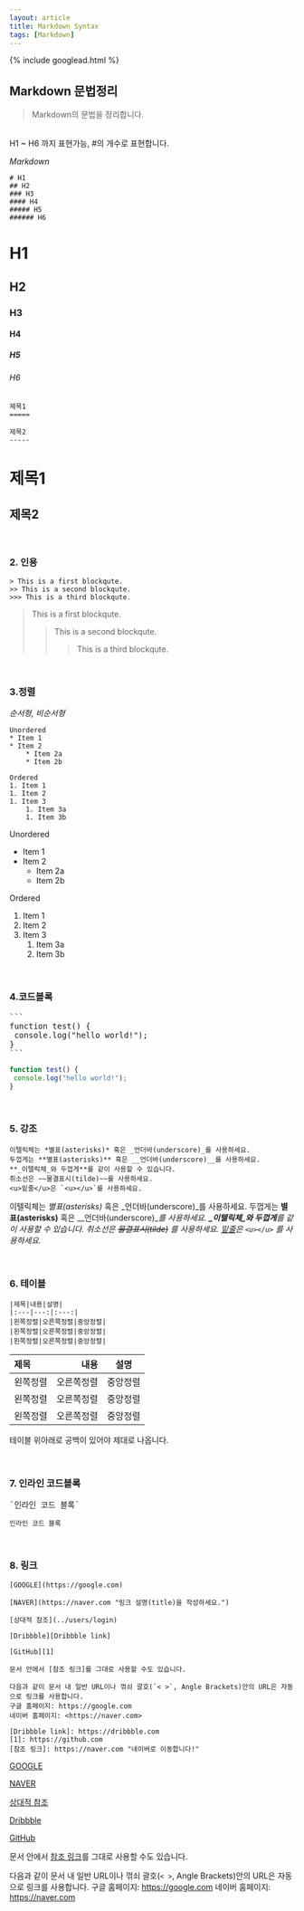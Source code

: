 ```yaml
---
layout: article
title: Markdown Syntax
tags: [Markdown]
---
```


{% include googlead.html %}

## Markdown 문법정리
>Markdown의 문법을 정리합니다.

<br>
H1 ~ H6 까지 표현가능, #의 개수로 표현합니다.

*Markdown*
```
# H1
## H2
### H3
#### H4
##### H5
###### H6
```

# H1
## H2
### H3
#### H4
##### H5
###### H6

```
제목1
=====

제목2
-----
```

제목1
=====

제목2
-----

<br>

### 2. 인용

```
> This is a first blockqute.
>> This is a second blockqute.
>>> This is a third blockqute.
```

> This is a first blockqute.
>> This is a second blockqute.
>>> This is a third blockqute.

<br>

### 3.정렬

 *순서형, 비순서형*

```
Unordered
* Item 1
* Item 2
    * Item 2a
    * Item 2b

Ordered
1. Item 1
1. Item 2
1. Item 3
    1. Item 3a
    1. Item 3b
```

Unordered
* Item 1
* Item 2
    * Item 2a
    * Item 2b

Ordered
1. Item 1
1. Item 2
1. Item 3
    1. Item 3a
    1. Item 3b

<br>

### 4.코드블록

<pre>
```
function test() {
 console.log("hello world!");
}
```
</pre>

```javascript
function test() {
 console.log("hello world!");
}
```

<br>

### 5. 강조

```
이텔릭체는 *별표(asterisks)* 혹은 _언더바(underscore)_를 사용하세요.
두껍게는 **별표(asterisks)** 혹은 __언더바(underscore)__를 사용하세요.
**_이텔릭체_와 두껍게**를 같이 사용할 수 있습니다.
취소선은 ~~물결표시(tilde)~~를 사용하세요.
<u>밑줄</u>은 `<u></u>`를 사용하세요.
```
이텔릭체는 *별표(asterisks)* 혹은 _언더바(underscore)_를 사용하세요.
두껍게는 **별표(asterisks)** 혹은 __언더바(underscore)__를 사용하세요.
**_이텔릭체_와 두껍게**를 같이 사용할 수 있습니다.
취소선은 ~~물결표시(tilde)~~ 를 사용하세요.
<u>밑줄</u>은 `<u></u>` 를 사용하세요._

<br>

### 6. 테이블

```
|제목|내용|설명|
|:---|---:|:---:|
|왼쪽정렬|오른쪽정렬|중앙정렬|
|왼쪽정렬|오른쪽정렬|중앙정렬|
|왼쪽정렬|오른쪽정렬|중앙정렬|
```

|제목|내용|설명|
|:---|---:|:---:|
|왼쪽정렬|오른쪽정렬|중앙정렬|
|왼쪽정렬|오른쪽정렬|중앙정렬|
|왼쪽정렬|오른쪽정렬|중앙정렬|

테이블 위아래로 공백이 있어야 제대로 나옵니다.

<br>

### 7. 인라인 코드블록

<pre>
`인라인 코드 블록`
</pre>

`인라인 코드 블록`

<br>

### 8. 링크

```
[GOOGLE](https://google.com)

[NAVER](https://naver.com "링크 설명(title)을 작성하세요.")

[상대적 참조](../users/login)

[Dribbble][Dribbble link]

[GitHub][1]

문서 안에서 [참조 링크]를 그대로 사용할 수도 있습니다.

다음과 같이 문서 내 일반 URL이나 꺾쇠 괄호(`< >`, Angle Brackets)안의 URL은 자동으로 링크를 사용합니다.
구글 홈페이지: https://google.com
네이버 홈페이지: <https://naver.com>

[Dribbble link]: https://dribbble.com
[1]: https://github.com
[참조 링크]: https://naver.com "네이버로 이동합니다!"
```

[GOOGLE](https://google.com)

[NAVER](https://naver.com "링크 설명(title)을 작성하세요.")

[상대적 참조](../users/login)

[Dribbble][Dribbble link]

[GitHub][1]

문서 안에서 [참조 링크]를 그대로 사용할 수도 있습니다.  

다음과 같이 문서 내 일반 URL이나 꺾쇠 괄호(`< >`, Angle Brackets)안의 URL은 자동으로 링크를 사용합니다.
구글 홈페이지: https://google.com
네이버 홈페이지: <https://naver.com>

[Dribbble link]: https://dribbble.com
[1]: https://github.com
[참조 링크]: https://naver.com "네이버로 이동합니다!"
